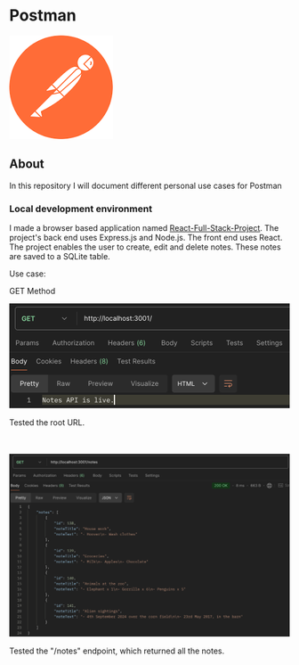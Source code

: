 # Postman

<img src="Postman Logo.png"/>

## About

In this repository I will document different personal use cases for Postman

### Local development environment

I made a browser based application named [React-Full-Stack-Project](https://github.com/KrisHHFI/React-Full-Stack-Project).
 The project's back end uses Express.js and Node.js. 
 The front end uses React. 
 The project enables the user to create, edit and delete notes.
 These notes are saved to a SQLite table.

Use case:

GET Method

<img src="React-Full-Stack-Project1.png" alt="React-Full-Stack-Project1">

Tested the root URL.

<br>
<br>

<img src="React-Full-Stack-Project2.png" alt="React-Full-Stack-Project2">


Tested the "/notes" endpoint, which returned all the notes.


